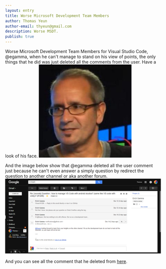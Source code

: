 ```yaml
---
layout: entry
title: Worse Microsoft Development Team Members
author: Thomas Yeun
author-email: thyeun@gmail.com
description: Worse MSDT.
publish: true
---
```


Worse Microsoft Development Team Members for Visual Studio Code, @egamma, when he can't manage to stand on his view of points, the only things that he did was just deleted all the comments from the user. Have a look of his face.
<img src="/images/2015-12-16/egamma.jpg" style="margin: 0 auto; width: 300px;" />

And the image below show that @egamma deleted all the user comment just because he can't even answer a simply question by redirect the question to another channel or aka another forum.
<img src="/images/2015-12-16/egamma-post.png" style="margin: 0 auto; width: 752px;" />

And you can see all the comment that he deleted from [here](https://github.com/Microsoft/vscode/issues/1206#issuecomment-164459110).
